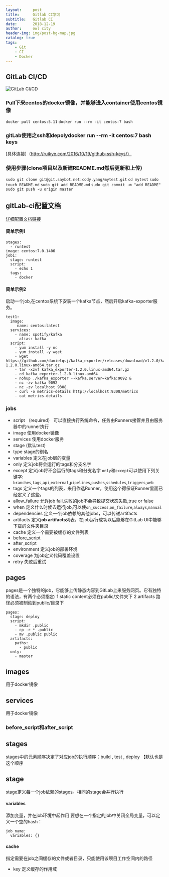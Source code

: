 ```yaml
---
layout:     post
title:      Gitlab CI学习
subtitle:   Gitlab CI
date:       2018-12-19
author:     owl city
header-img: img/post-bg-map.jpg
catalog: true
tags:
    - Git
    - CI
    - Docker
---
```


## GitLab CI/CD
![GitLab CI/CD]( https://docs.gitlab.com/ee/ci/img/cicd_pipeline_infograph.png)

### Pull下来centos的docker镜像，并能够进入container使用centos镜像
`docker pull centos:5.11`
`docker run --rm -it centos:7 bash`
### gitLab使用之ssh和depolydocker run --rm -it centos:7 bash keys
[具体连接]（http://ruikye.com/2016/10/19/github-ssh-keys/）

### 使用步骤(clone项目以及新建README.md然后更新和上传)
`sudo git clone git@git.saybot.net:cody.yang/mytest.git`
`cd mytest`
`sudo touch README.md`
`sudo git add README.md`
`sudo git commit -m "add README"`
`sudo git push -u origin master`


## gitLab-ci配置文档
[详细配置文档链接](https://docs.gitlab.com/ee/ci/yaml/README.html)
#### 简单示例1
```
stages:
  - runtest
image: centos:7.0.1406
job1:
  stage: runtest
  script:
    - echo 1
  tags:
    - docker
```
#### 简单示例2
启动一个job,在centos系统下安装一个kafka节点，然后开启kafka-exporter服务。
```
test1:
  image:
     name: centos:latest
  services:
    - name: spotify/kafka
      alias: kafka
  script:
    - yum install -y nc
    - yum install -y wget
    - wget https://github.com/danielqsj/kafka_exporter/releases/download/v1.2.0/kafka_exporter-1.2.0.linux-amd64.tar.gz
    - tar -xzvf kafka_exporter-1.2.0.linux-amd64.tar.gz
    - cd kafka_exporter-1.2.0.linux-amd64
    - nohup ./kafka_exporter --kafka.server=kafka:9092 &
    - nc -zv kafka 9092
    - nc -zv localhost 9308
    - curl -o metrics-details http://localhost:9308/metrics
    - cat metrics-details
```
### jobs
- script （required）
可以直接执行系统命令，任务由Runners接管并且由服务器中的runner执行
- image
使用docker镜像
- services
使用docker服务
- stage (默认test)
- type   stage的别名
- variables  定义在job层的变量
- only
定义job将会运行的tags和分支名字
- except
定义job将不会运行的tags和分支名字
`only`和`except`可以使用下列关键字:
`branches`,`tags`,`api`,`external`,`pipelines`,`pushes`,`schedules`,`triggers`,`web`
- tags
定义一个tags的列表，来用作选Runner，使用这个得保证Runner里面已经定义了这些。
- allow_failure
允许job fail,失败的job不会导致提交状态失败,true or false
- when
定义什么时候去运行job,可以使`on_success`,`on_failure`,`always`,`manual`
- dependencies
定义一个job依赖的其他jobs，可以传递artifacts
- artifacts
定义**job artifacts**列表，在job运行成功以后能够在GitLab UI中能够下载的文件夹目录
- cache
定义一个需要被缓存的文件列表
- before_script
- after_script
- environment
定义job的部署环境
- coverage
为job定义代码覆盖设置
- retry
失败后重试

## pages
pages是一个独特的job，它能够上传静态内容到GitLab上来服务网页。它有独特的语法，有两个必须指定:
1.static content必须在public/文件夹下
2.artifacts 路径必须被制动到public/目录下
```
pages:
  stage: deploy
  script:
    - mkdir .public
    - cp -r * .public
    - mv .public public
  artifacts:
    paths:
      - public
  only:
    - master
```
## images
用于docker镜像
## services
用于docker镜像
### before_script和after_script
## stages
stages中的元素顺序决定了对应job的执行顺序：build , test , deploy 【默认也是这个顺序
## stage
stage定义每一个job依赖的stages。相同的stage会并行执行
#### variables
添加变量，并在job环境中起作用
要想在一个指定的job中关闭全局变量，可以定义一个空的hash：
```
job_name:
  variables: {}
```
#### cache
指定需要在job之间缓存的文件或者目录，只能使用该项目工作空间内的路径
- key 定义缓存的作用域
